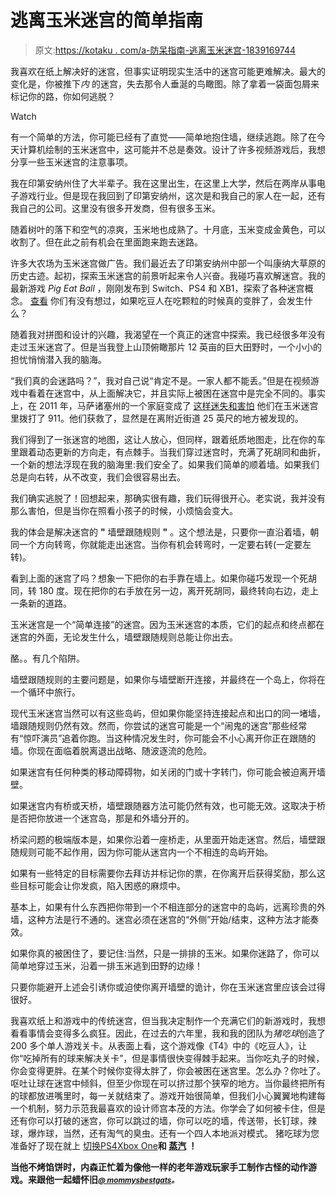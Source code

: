 # 逃离玉米迷宫的简单指南

> 原文:[https://kotaku . com/a-防呆指南-逃离玉米迷宫-1839169744](https://kotaku.com/a-foolproof-guide-to-escaping-a-corn-maze-1839169744)

我喜欢在纸上解决好的迷宫，但事实证明现实生活中的迷宫可能更难解决。最大的变化是，你被推下*内* 的迷宫，失去那令人垂涎的鸟瞰图。除了拿着一袋面包屑来标记你的路，你如何逃脱？

Watch

有一个简单的方法，你可能已经有了直觉——简单地抱住墙，继续逃跑。除了在今天计算机绘制的玉米迷宫中，这可能并不总是奏效。设计了许多视频游戏后，我想分享一些玉米迷宫的注意事项。

我在印第安纳州住了大半辈子。我在这里出生，在这里上大学，然后在两岸从事电子游戏行业。但是现在我回到了印第安纳州，这次是和我自己的家人在一起，还有我自己的公司。这里没有很多开发商，但有很多玉米。

随着树叶的落下和空气的凉爽，玉米地也成熟了。十月底，玉米变成金黄色，可以收割了。但在此之前有机会在里面跑来跑去迷路。

许多大农场为玉米迷宫做广告。我们最近去了印第安纳州中部一个叫康纳大草原的历史古迹。起初，探索玉米迷宫的前景听起来令人兴奋。我碰巧喜欢解迷宫。我的最新游戏 *Pig Eat Ball* ，刚刚发布到 Switch、PS4 和 XB1，探索了各种迷宫概念。 [查看](http://www.pigeatball.com) 你们有没有想过，如果吃豆人在吃颗粒的时候真的变胖了，会发生什么？

随着我对拼图和设计的兴趣，我渴望在一个真正的迷宫中探索。我已经很多年没有走过玉米迷宫了。但是当我登上山顶俯瞰那片 12 英亩的巨大田野时，一个小小的担忧悄悄潜入我的脑海。

“我们真的会迷路吗？”，我对自己说“肯定不是。一家人都不能丢。”但是在视频游戏中看着在迷宫中，从上面解决它，并且实际上被困在迷宫中是完全不同的。事实上，在 2011 年，马萨诸塞州的一个家庭变成了 [这样迷失和害怕](http://www.nbcnews.com/id/44875752/ns/us_news-weird_news/t/i-am-really-scared-family-lost-corn-maze-calls-help/#.XandYZNKjOQ) 他们在玉米迷宫里拨打了 911。他们获救了，显然是在离附近街道 25 英尺的地方被发现的。

我们得到了一张迷宫的地图，这让人放心，但同样，跟着纸质地图走，比在你的车里跟着动态更新的方向走，有点棘手。当我们穿过迷宫时，充满了死胡同和曲折，一个新的想法浮现在我的脑海里:我们安全了。如果我们简单的顺着墙。如果我们总是向右转，从不改变，我们会很容易出去。

我们确实逃脱了！回想起来，那确实很有趣，我们玩得很开心。老实说，我并没有那么害怕，但是当你在照看小孩子的时候，小烦恼会变大。

我的体会是解决迷宫的 **"** 墙壁跟随规则 **"** 。这个想法是，只要你一直沿着墙，朝同一个方向转弯，你就能走出迷宫。当你有机会转弯时，一定要右转(一定要左转)。

看到上面的迷宫了吗？想象一下把你的右手靠在墙上。如果你碰巧发现一个死胡同，转 180 度。现在把你的右手放在另一边，离开死胡同，最终转向右边，走上一条新的道路。

玉米迷宫是一个“简单连接”的迷宫。因为玉米迷宫的本质，它们的起点和终点都在迷宫的外面，无论发生什么，墙壁跟随规则总能让你出去。

酪。。有几个陷阱。

墙壁跟随规则的主要问题是，如果你与墙壁断开连接，并最终在一个岛上，你将在一个循环中旅行。

现代玉米迷宫当然可以有这些岛屿，但如果你能坚持连接起点和出口的同一堵墙，墙跟随规则仍然有效。然而，你尝试的迷宫可能是一个“闹鬼的迷宫”那些经常有“惊吓演员”追着你跑。当这种情况发生时，你可能会不小心离开你正在跟随的墙。你现在面临着脱离退出战略、随波逐流的危险。

如果迷宫有任何种类的移动障碍物，如关闭的门或十字转门，你可能会被迫离开墙壁。

如果迷宫内有桥或天桥，墙壁跟随器方法可能仍然有效，也可能无效。这取决于桥是否把你放进一个迷宫岛，那是和外墙分开的。

桥梁问题的极端版本是，如果你沿着一座桥走，从里面开始走迷宫。然后，墙壁跟随规则可能不起作用，因为你可能从迷宫内一个不相连的岛屿开始。

如果有一些特定的目标需要你去拜访并标记你的票，在你离开后获得奖励，那么这些目标可能会让你发疯，陷入困惑的麻烦中。

基本上，如果有什么东西把你带到一个不相连部分的迷宫中的岛屿，远离珍贵的外墙，这种方法是行不通的。迷宫必须在迷宫的“外侧”开始/结束，这种方法才能奏效。

如果你真的被困住了，要记住:当然，只是一排排的玉米。如果你迷路了，你可以简单地穿过玉米，沿着一排玉米逃到田野的边缘！

只要你能避开上述会引诱你或迫使你离开墙壁的诡计，你在玉米迷宫里应该会过得很好。

我喜欢纸上和游戏中的传统迷宫，但当我决定制作一个充满它们的新游戏时，我想看看事情会变得多么疯狂。因此，在过去的六年里，我和我的团队为*猪吃球*创造了 200 多个单人游戏关卡。从表面上看，这个游戏像《T4》中的《吃豆人》，让你“吃掉所有的球来解决关卡”，但是事情很快变得棘手起来。当你吃丸子的时候，你会变得更胖。在某个时候你变得太胖了，你会被困在迷宫里。怎么办？你吐了。呕吐让球在迷宫中倾斜，但至少你现在可以挤过那个狭窄的地方。当你最终把所有的球都放进嘴里时，每一关就结束了。游戏开始很简单，但我们小心翼翼地构建每一个机制，努力示范我最喜欢的设计师宫本茂的方法。你学会了如何被卡住，但是还有你可以打破的迷宫，你可以跳过的墙，你可以吃的墙，传送带，长钉球，辣球，爆炸球，当然，还有淘气的臭虫。还有一个四人本地派对模式。 猪吃球为您准备好了现在就上 [切换](https://www.nintendo.com/games/detail/pig-eat-ball-switch/)[PS4](https://www.playstation.com/en-us/games/pig-eat-ball-ps4/)[Xbox One](https://www.microsoft.com/en-us/p/pig-eat-ball/9p6m19d9v21g?activetab=pivot:overviewtab)**和 [蒸汽](https://store.steampowered.com/app/339090/Pig_Eat_Ball) **！****

**当他不烤馅饼时，内森正忙着为像他一样的老年游戏玩家手工制作古怪的动作游戏。来跟他一起蜡怀旧[<small>*@ mommysbestgats*</small>](https://twitter.com/mommysbestgames)<small>*。*</small>**